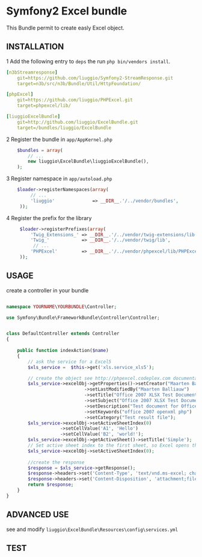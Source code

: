 Symfony2 Excel bundle
============
This Bundle permit to create easly Excel object.

## INSTALLATION

1 Add the following entry to ``deps`` the run ``php bin/vendors install``.

``` yaml 
[n3bStreamresponse]
    git=https://github.com/liuggio/Symfony2-StreamResponse.git
	target=n3b/src/n3b/Bundle/Util/HttpFoundation/

[phpExcel]
    git=https://github.com/liuggio/PHPExcel.git
	target=phpexcel/lib/

[liuggioExcelBundle]
    git=http://github.com/liuggio/ExcelBundle.git
    target=/bundles/liuggio/ExcelBundle
```

2 Register the bundle in ``app/AppKernel.php``

``` php
    $bundles = array(
        // ...
        new liuggio\ExcelBundle\liuggioExcelBundle(),
    );
```

3  Register namespace in ``app/autoload.php``

``` php
    $loader->registerNamespaces(array(
         // ...
         'liuggio'              => __DIR__.'/../vendor/bundles',
     ));
```


4  Register the prefix for the library

``` php
     $loader->registerPrefixes(array(
         'Twig_Extensions_' => __DIR__.'/../vendor/twig-extensions/lib',
         'Twig_'            => __DIR__.'/../vendor/twig/lib',
          // ...
         'PHPExcel'         => __DIR__.'/../vendor/phpexcel/lib/PHPExcel/Classes',
     ));
```

## USAGE

create a controller in your bundle


``` php

namespace YOURNAME\YOURBUNDLE\Controller;

use Symfony\Bundle\FrameworkBundle\Controller\Controller;


class DefaultController extends Controller
{
    
    public function indexAction($name)
    {
        // ask the service for a Excel5
        $xls_service =  $this->get('xls.service_xls5');

        // create the object see http://phpexcel.codeplex.com documentation
        $xls_service->excelObj->getProperties()->setCreator("Maarten Balliauw")
                             ->setLastModifiedBy("Maarten Balliauw")
                             ->setTitle("Office 2007 XLSX Test Document")
                             ->setSubject("Office 2007 XLSX Test Document")
                             ->setDescription("Test document for Office 2007 XLSX, generated using PHP classes.")
                             ->setKeywords("office 2007 openxml php")
                             ->setCategory("Test result file");
        $xls_service->excelObj->setActiveSheetIndex(0)
                    ->setCellValue('A1', 'Hello')
                    ->setCellValue('B2', 'world!');
        $xls_service->excelObj->getActiveSheet()->setTitle('Simple');
        // Set active sheet index to the first sheet, so Excel opens this as the first sheet
        $xls_service->excelObj->setActiveSheetIndex(0);
 
        //create the response
        $response = $xls_service->getResponse();
        $response->headers->set('Content-Type', 'text/vnd.ms-excel; charset=utf-8');
        $response->headers->set('Content-Disposition', 'attachment;filename=stdream2.xls');        
        return $response;        
    }
}

```
## ADVANCED USE

see and modify ``liuggio\ExcelBundle\Resources\config\services.yml``




## TEST

